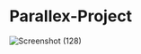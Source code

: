 # Parallex-Project

![Screenshot (128)](https://github.com/tusharsodhi25/Parallex-Project/assets/116172693/f64ad907-4751-4964-a5db-ba14ce3a59b0)
